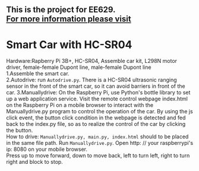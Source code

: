 This is the project for EE629.  
[For more information please visit](https://sites.google.com/stevens.edu/jiajiangxie/)  
---
# **Smart Car with HC-SR04**  
Hardware:Rapberry Pi 3B+, HC-SR04, Assemble car kit, L298N motor driver, female-female Dupont line, male-female Dupont line  
1.Assemble the smart car.  
2.Autodrive: run ```Autodrive.py```. There is a HC-SR04 ultrasonic ranging sensor in the front of the smart car, so it 
can avoid barriers in front of the car. 
3.Manuallydrive: On the Raspberry Pi, use Python's bottle library to set up a web application service. Visit the remote control webpage index.html on the Raspberry Pi on a mobile browser to interact with the Manuallydrive.py program to control the operation of the car. By using the js click event, the button click condition in the webpage is detected and fed back to the index.py file, so as to realize the control of the car by clicking the button.  
How to drive: ```Manuallydrive.py, main.py, index.html``` should to be placed in the same file path. Run ```Manuallydrive.py```. Open http: // your raspberrypi's ip: 8080 on your mobile browser.  
Press up to move forward, down to move back, left to turn left, right to turn right and block to stop.  
